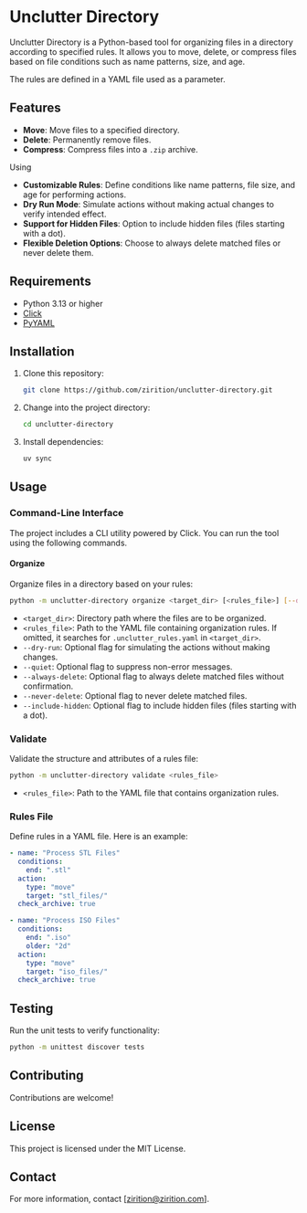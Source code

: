 # Unclutter Directory

Unclutter Directory is a Python-based tool for organizing files in a directory according to specified rules. It allows you to move, delete, or compress files based on file conditions such as name patterns, size, and age.

The rules are defined in a YAML file used as a parameter.

## Features
- **Move**: Move files to a specified directory.
- **Delete**: Permanently remove files.
- **Compress**: Compress files into a `.zip` archive.

Using 
- **Customizable Rules**: Define conditions like name patterns, file size, and age for performing actions.
- **Dry Run Mode**: Simulate actions without making actual changes to verify intended effect.
- **Support for Hidden Files**: Option to include hidden files (files starting with a dot).
- **Flexible Deletion Options**: Choose to always delete matched files or never delete them.

## Requirements

- Python 3.13 or higher
- [Click](https://pypi.org/project/click/) 
- [PyYAML](https://pypi.org/project/PyYAML/) 

## Installation

1. Clone this repository:
   ```bash
   git clone https://github.com/zirition/unclutter-directory.git
   ```

2. Change into the project directory:
   ```bash
   cd unclutter-directory
   ```

3. Install dependencies:
   ```bash
   uv sync
   ```

## Usage

### Command-Line Interface

The project includes a CLI utility powered by Click. You can run the tool using the following commands.

#### Organize

Organize files in a directory based on your rules:

```bash
python -m unclutter-directory organize <target_dir> [<rules_file>] [--dry-run] [--quiet] [--always-delete] [--never-delete] [--include-hidden]
```

- `<target_dir>`: Directory path where the files are to be organized.
- `<rules_file>`: Path to the YAML file containing organization rules. If omitted, it searches for `.unclutter_rules.yaml` in `<target_dir>`.
- `--dry-run`: Optional flag for simulating the actions without making changes.
- `--quiet`: Optional flag to suppress non-error messages.
- `--always-delete`: Optional flag to always delete matched files without confirmation.
- `--never-delete`: Optional flag to never delete matched files.
- `--include-hidden`: Optional flag to include hidden files (files starting with a dot).

### Validate

Validate the structure and attributes of a rules file:

```bash
python -m unclutter-directory validate <rules_file>
```

- `<rules_file>`: Path to the YAML file that contains organization rules.

### Rules File

Define rules in a YAML file. Here is an example:

```yaml
- name: "Process STL Files"
  conditions:
    end: ".stl"
  action:
    type: "move"
    target: "stl_files/"
  check_archive: true

- name: "Process ISO Files"
  conditions:
    end: ".iso"
    older: "2d"
  action:
    type: "move"
    target: "iso_files/"
  check_archive: true
```

## Testing

Run the unit tests to verify functionality:

```bash
python -m unittest discover tests
```

## Contributing

Contributions are welcome! 

## License

This project is licensed under the MIT License.

## Contact

For more information, contact [zirition@zirition.com].